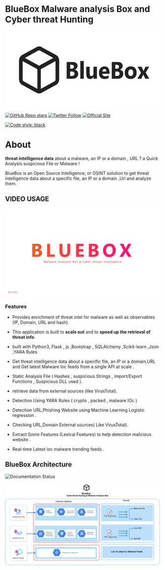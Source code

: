 # BlueBox Malware analysis Box and Cyber threat Hunting



<img src="logo_bluebox.png"  width=547 height=250 alt="BlueBox"/>


[![GitHub Repo stars](https://img.shields.io/github/stars/svdwi?style=social)](https://twitter.com/aziz_saadaoui)
[![Twitter Follow](https://img.shields.io/twitter/follow/aziz_saadaoui?style=social)](https://twitter.com/intel_owl)
[![Official Site](https://img.shields.io/badge/official-site-blue)](https://github.com/svdwi)


[![Code style: black](https://img.shields.io/badge/code%20style-black-000000.svg)](https://github.com/svdwi)


# About 
 **threat intelligence data** about a malware, an IP or a domain , URL ? a Quick Analysis suspicious File or Malware ! 

BlueBox is an Open Source Intelligence, or OSINT solution to get threat intelligence data about a specific file, an IP or a domain ,Url and analyze them.


## VIDEO USAGE

<a href="https://drive.google.com/file/d/1FxDkz2h4jldsEU8QTL0uFaJSZFSI8XZ-/preview" title="BlueBox Usage"><img src="images/bluebox.png" alt="Cyber threat Hunting & Malware Analysis" /></a>


### Features

- Provides enrichment of threat intel for malware as well as observables (IP, Domain, URL and hash).
- This application is built to **scale out** and to **speed up the retrieval of threat info**.

-  built with Python3, Flask , js ,Bootstrap , SQLAlchemy ,Scikit-learn ,Json ,YARA Rules
-  Get threat intelligence data about a specific file, an IP or a domain,URL and Get latest Malware Ioc feeds from a single API at scale .
- Static Analysis File ( Hashes , suspicious Strings , import/Export Functions , Suspicious DLL used ).
- retrieve data from external sources (like VirusTotal).
- Detection Using YARA Rules ( crypto , packed , malware IOc )
- Detection URL,Phishing Website using Machine Learning Logistic regression .
- Checking URL,Domain External sources( Like VirusTotal).
- Extract Some Features (Lexical Features) to help detection malicious website .
- Real-time Latest ioc malware trending feeds .



## BlueBox Architecture

![Documentation Status](https://readthedocs.org/projects/intelowl/badge/?version=latest) 


<img src="architecture.png"  alt="BlueBox"/>


